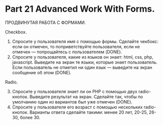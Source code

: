 ﻿# Part 21 Advanced Work With Forms.

 ПРОДВИНУТАЯ РАБОТА С ФОРМАМИ.

 Checkbox.

1. Спросите у пользователя имя с помощью формы. Сделайте чекбокс: если он отмечен, то поприветствуйте пользователя, если не отмечен — попрощайтесь с пользователем (DONE).
2. Спросите у пользователя, какие из языков он знает: html, css, php, javascript. Выведите на экран те языки, которые знает пользователь. Если пользователь не отметил ни один язык — выведите на экран сообщение об этом (DONE).

Radio.

3. Спросите у пользователя знает ли он PHP с помощью двух radio-кнопок. Выведите результат на экран. Сделайте так, чтобы по умолчанию один из вариантов был уже отмечен (DONE).
4. Спросите у пользователя его возраст с помощью нескольких radio-кнопок. Варианты ответа сделайте такими: менее 20 лет, 20-25, 26-30, более 30.
